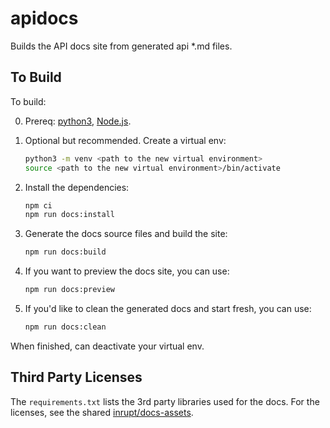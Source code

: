 # apidocs

Builds the API docs site from generated api \*.md files.

## To Build

To build:

0. Prereq: [python3](https://www.python.org/downloads/), [Node.js](https://nodejs.org/).

1. Optional but recommended. Create a virtual env:

   ```sh
   python3 -m venv <path to the new virtual environment>
   source <path to the new virtual environment>/bin/activate
   ```

2. Install the dependencies:

   ```sh
   npm ci
   npm run docs:install
   ```

3. Generate the docs source files and build the site:

   ```sh
   npm run docs:build
   ```

4. If you want to preview the docs site, you can use:

   ```sh
   npm run docs:preview
   ```

5. If you'd like to clean the generated docs and start fresh, you can use:

   ```sh
   npm run docs:clean
   ```

When finished, can deactivate your virtual env.

## Third Party Licenses

The `requirements.txt` lists the 3rd party libraries used for the docs.
For the licenses, see the shared
[inrupt/docs-assets](https://github.com/inrupt/docs-assets#readme).
